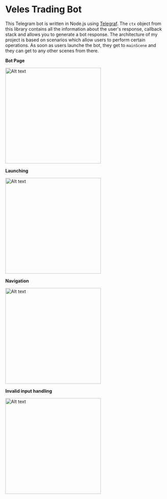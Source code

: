 # Veles Trading Bot
This Telegram bot is written in Node.js using [Telegraf](https://telegraf.js.org/). The `ctx` object from this library contains all the information about the user's response, callback stack and allows you to generate a bot response.
The architecture of my project is based on scenarios which allow users to perform certain operations. As soon as users launche the bot, they get to `mainScene` and they can get to any other scenes from there.

**Bot Page**

  <img
  src="https://user-images.githubusercontent.com/125201494/218336428-b533c1d4-1d18-4abd-8faa-15f774beb00a.png"
  alt="Alt text"
  title="Optional title"
  style="width: 300px">
  
  **Launching**
  
  <img
  src="https://user-images.githubusercontent.com/125201494/218336528-ecb4650f-ff14-42c6-b0c8-7f89140b2e8f.png"
  alt="Alt text"
  title="Optional title"
  style="width: 300px">
  
 **Navigation**
  
  <img
  src="https://user-images.githubusercontent.com/125201494/218336715-18145802-043d-4f12-a724-fc868f8e5b43.png"
  alt="Alt text"
  title="Optional title"
  style="width: 300px">
  
 **Invalid input handling**
  
  <img
  src="https://user-images.githubusercontent.com/125201494/218336617-094fb472-b292-40df-a30a-e0bbdf696dcd.png"
  alt="Alt text"
  title="Optional title"
  style="width: 300px">
